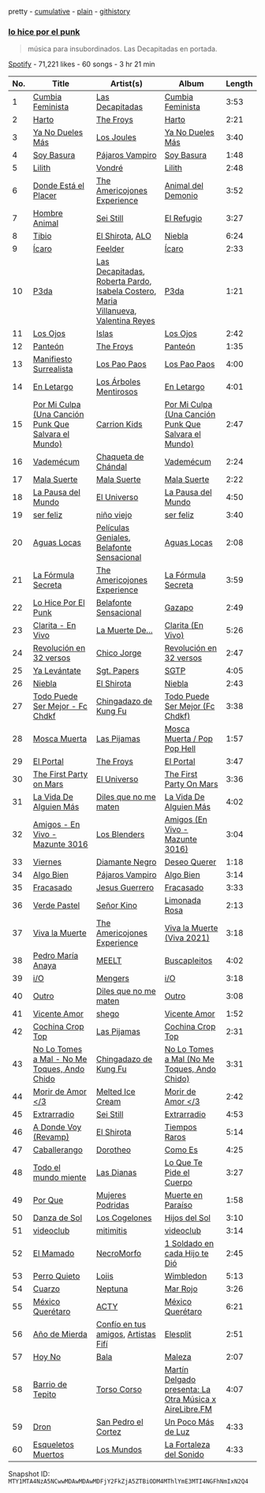 pretty - [cumulative](/playlists/cumulative/37i9dQZF1DX3pffHgMaYQp.md) - [plain](/playlists/plain/37i9dQZF1DX3pffHgMaYQp) - [githistory](https://github.githistory.xyz/mackorone/spotify-playlist-archive/blob/main/playlists/plain/37i9dQZF1DX3pffHgMaYQp)

### [lo hice por el punk](https://open.spotify.com/playlist/37i9dQZF1DX3pffHgMaYQp)

> música para insubordinados\. Las Decapitadas en portada.

[Spotify](https://open.spotify.com/user/spotify) - 71,221 likes - 60 songs - 3 hr 21 min

| No. | Title | Artist(s) | Album | Length |
|---|---|---|---|---|
| 1 | [Cumbia Feminista](https://open.spotify.com/track/7M2mgKUSxmjHumNkwpjN2d) | [Las Decapitadas](https://open.spotify.com/artist/0NEkSiH8k5fTu30jlK2UdQ) | [Cumbia Feminista](https://open.spotify.com/album/51CRWf9nKbj5OWlKLudBuZ) | 3:53 |
| 2 | [Harto](https://open.spotify.com/track/2Ez1iNcc9Te1XqA3qfTVLH) | [The Froys](https://open.spotify.com/artist/3DrFw6l7rWBb8AbZ3B5zlc) | [Harto](https://open.spotify.com/album/7tcfjeniZB5QKc5iC4zf90) | 2:21 |
| 3 | [Ya No Dueles Más](https://open.spotify.com/track/2HAiOXH71idwbKym8n44hu) | [Los Joules](https://open.spotify.com/artist/6Ct0NYlkBFM7SXNwfF7wjx) | [Ya No Dueles Más](https://open.spotify.com/album/4bEw9hMd0ZksSnrICyaNOu) | 3:40 |
| 4 | [Soy Basura](https://open.spotify.com/track/5mwejIKy819KOkrl7RmNXD) | [Pájaros Vampiro](https://open.spotify.com/artist/1mDd7cul31CzwMxrjL6wXd) | [Soy Basura](https://open.spotify.com/album/3ESj5vJEa3xuiT8Bc0rQhu) | 1:48 |
| 5 | [Lilith](https://open.spotify.com/track/2Vnl0gMfZ9pct8LvLDm0KJ) | [Vondré](https://open.spotify.com/artist/11uh9MySOy1TkjknybWRom) | [Lilith](https://open.spotify.com/album/1g3IB4r5OnU3guMehCPAie) | 2:48 |
| 6 | [Donde Está el Placer](https://open.spotify.com/track/4Y40q8tySl0cDdphb3aiYG) | [The Americojones Experience](https://open.spotify.com/artist/5nxmzG12WW5he5vDgnyQLf) | [Animal del Demonio](https://open.spotify.com/album/5JtQUYDabva1wB8OrNOmbs) | 3:52 |
| 7 | [Hombre Animal](https://open.spotify.com/track/31mpricQVCFX9EnGmNcJ9L) | [Sei Still](https://open.spotify.com/artist/2ifm8buuA5vEmxaSgAlt74) | [El Refugio](https://open.spotify.com/album/2ArUrVghLI8caKOMlW7mtF) | 3:27 |
| 8 | [Tibio](https://open.spotify.com/track/1Hb4Zgo4nV73Eh0oA19BuJ) | [El Shirota](https://open.spotify.com/artist/2rxqnbRXqBvxVHqArr6fGk), [ALO](https://open.spotify.com/artist/7Mcl8NDOEXuaP9QJ3ATnR9) | [Niebla](https://open.spotify.com/album/6sVeGIf4gy3nzUJfg0iQsJ) | 6:24 |
| 9 | [Ícaro](https://open.spotify.com/track/1mw0oMAkcFDjsnGrhTqvvE) | [Feelder](https://open.spotify.com/artist/5hlVR9GtWAmGrx9GLJhHxr) | [Ícaro](https://open.spotify.com/album/5zXJByZzyJNoECnZotuc71) | 2:33 |
| 10 | [P3da](https://open.spotify.com/track/4rxg8aTQOGGL7LV1yqqhHy) | [Las Decapitadas](https://open.spotify.com/artist/0NEkSiH8k5fTu30jlK2UdQ), [Roberta Pardo](https://open.spotify.com/artist/5SDCXW3v93K8R58xRLeV0b), [Isabela Costero](https://open.spotify.com/artist/3Jes9MS3tLqPDrCDxdUGQx), [Maria Villanueva](https://open.spotify.com/artist/10LgSuLJnpj2wkOxOQW1hF), [Valentina Reyes](https://open.spotify.com/artist/7gFOLjST0TuyozYrZUQWtw) | [P3da](https://open.spotify.com/album/5s7W0XNdHN2Sz3JviG3Rv8) | 1:21 |
| 11 | [Los Ojos](https://open.spotify.com/track/4JWeLmA9OIhKs7Mh965ibq) | [Islas](https://open.spotify.com/artist/0Ey9sUJ5fIAchqOFifarhX) | [Los Ojos](https://open.spotify.com/album/1NqcC1Kpu10I0uUuwpWRKm) | 2:42 |
| 12 | [Panteón](https://open.spotify.com/track/1NPuCNu2nAeNcAzht2WqRp) | [The Froys](https://open.spotify.com/artist/3DrFw6l7rWBb8AbZ3B5zlc) | [Panteón](https://open.spotify.com/album/5AK4SkUnMWwuD95pMptlCN) | 1:35 |
| 13 | [Manifiesto Surrealista](https://open.spotify.com/track/3TAmPsGYSC8gugzBGguj63) | [Los Pao Paos](https://open.spotify.com/artist/45dDFxioswmm3vNx03oADJ) | [Los Pao Paos](https://open.spotify.com/album/2QDHd8s8nzlEfjZwfqZLZR) | 4:00 |
| 14 | [En Letargo](https://open.spotify.com/track/6d4QZMKcx6BvOwo5EmumxZ) | [Los Árboles Mentirosos](https://open.spotify.com/artist/5lV4P5M7zfo78N6IBB67nK) | [En Letargo](https://open.spotify.com/album/36bBecUrinX68SW69nmx1S) | 4:01 |
| 15 | [Por Mi Culpa \(Una Canción Punk Que Salvara el Mundo\)](https://open.spotify.com/track/0zgbf52Epwji5epCpvDEWk) | [Carrion Kids](https://open.spotify.com/artist/3BaXYCo5ZPoXCQ4MW93ulu) | [Por Mi Culpa \(Una Canción Punk Que Salvara el Mundo\)](https://open.spotify.com/album/4BFYE0jc2qL7uVSNha6Qnu) | 2:47 |
| 16 | [Vademécum](https://open.spotify.com/track/1t6ce3FryKUksIyCYZMNyQ) | [Chaqueta de Chándal](https://open.spotify.com/artist/5RMGElrEO6UepEfrrn0Qg4) | [Vademécum](https://open.spotify.com/album/5YQBK3VLDzJ8VeSWtvSl5H) | 2:24 |
| 17 | [Mala Suerte](https://open.spotify.com/track/4H1LS6KIu23cBpA2Ef3zEt) | [Mala Suerte](https://open.spotify.com/artist/1ep3yvyz1gCFZxxjn0jJGA) | [Mala Suerte](https://open.spotify.com/album/3o0emNyeX0yyYhoycpn96X) | 2:22 |
| 18 | [La Pausa del Mundo](https://open.spotify.com/track/7cyO9d1l0jbytDniOqjtt9) | [El Universo](https://open.spotify.com/artist/2xGTBCrbaFoUdXGCqqJm8i) | [La Pausa del Mundo](https://open.spotify.com/album/2br0xYm6FKv8DQtXEhLQTl) | 4:50 |
| 19 | [ser feliz](https://open.spotify.com/track/4unFzO0xTe39Ni2sd0EXEI) | [niño viejo](https://open.spotify.com/artist/3lqwBqukon1qKszWWfSvz9) | [ser feliz](https://open.spotify.com/album/55c6HMx99ZGqkCoyAeN6hF) | 3:40 |
| 20 | [Aguas Locas](https://open.spotify.com/track/4rMqG3Xj6kk9kXnxDoZ0yw) | [Películas Geniales](https://open.spotify.com/artist/6TdUG7ecoZQ4y87MO9410f), [Belafonte Sensacional](https://open.spotify.com/artist/6GzJDY171oHEEUgvoais06) | [Aguas Locas](https://open.spotify.com/album/4gnqhlPrixTTVE3socigXn) | 2:08 |
| 21 | [La Fórmula Secreta](https://open.spotify.com/track/4eQ49BwmjeomcAMVEd4tmu) | [The Americojones Experience](https://open.spotify.com/artist/5nxmzG12WW5he5vDgnyQLf) | [La Fórmula Secreta](https://open.spotify.com/album/5xQIz329pjuvjdGpaYFFRU) | 3:59 |
| 22 | [Lo Hice Por El Punk](https://open.spotify.com/track/16R71sPcHhpB8N9Hlvso8r) | [Belafonte Sensacional](https://open.spotify.com/artist/6GzJDY171oHEEUgvoais06) | [Gazapo](https://open.spotify.com/album/52KdB5pIsS20pJ7XdsneFT) | 2:49 |
| 23 | [Clarita \- En Vivo](https://open.spotify.com/track/0xXy1xcDSbAtiF8PJg8LKJ) | [La Muerte De...](https://open.spotify.com/artist/0HRghElI5OBUiatdsMNQAM) | [Clarita \(En Vivo\)](https://open.spotify.com/album/2tlfU2R8OXoR1WHXKnFqCC) | 5:26 |
| 24 | [Revolución en 32 versos](https://open.spotify.com/track/2IpIhUpVuQTsIseaQ4z7G0) | [Chico Jorge](https://open.spotify.com/artist/5RlSgVslS8qQuHh3a1GQNd) | [Revolución en 32 versos](https://open.spotify.com/album/6hIwZvUQkppY4xBoxjwXWs) | 2:47 |
| 25 | [Ya Levántate](https://open.spotify.com/track/41TKk1hgkuFRDJW3ChgtdR) | [Sgt\. Papers](https://open.spotify.com/artist/76aFiLtqQ3kqvPxLe3D8ri) | [SGTP](https://open.spotify.com/album/3p84mr0OXYOme5pVKGfTt4) | 4:05 |
| 26 | [Niebla](https://open.spotify.com/track/5Nfs9PIPYo7nQTg08Li4iS) | [El Shirota](https://open.spotify.com/artist/2rxqnbRXqBvxVHqArr6fGk) | [Niebla](https://open.spotify.com/album/0hszGU5mN2Qj7EnOVZQJ8Z) | 2:43 |
| 27 | [Todo Puede Ser Mejor \- Fc Chdkf](https://open.spotify.com/track/0ks15BzbVU00CmOo22NRjL) | [Chingadazo de Kung Fu](https://open.spotify.com/artist/6xT6c42KpjrOlEhZK12rBL) | [Todo Puede Ser Mejor \(Fc Chdkf\)](https://open.spotify.com/album/6H9BGnLgJ2dscmN0T4asIJ) | 3:38 |
| 28 | [Mosca Muerta](https://open.spotify.com/track/2XL2lxTKKJXYjGjaGN0Mea) | [Las Pijamas](https://open.spotify.com/artist/4YXs1wyOEwikSr8Vrz0sSz) | [Mosca Muerta / Pop Pop Hell](https://open.spotify.com/album/48uZ5PsEyMNdXdoDuObOMY) | 1:57 |
| 29 | [El Portal](https://open.spotify.com/track/61XPcpiy8UrnIrNIMsVhzc) | [The Froys](https://open.spotify.com/artist/3DrFw6l7rWBb8AbZ3B5zlc) | [El Portal](https://open.spotify.com/album/5fV4C3rqp58MiGrdiUHwzR) | 3:47 |
| 30 | [The First Party on Mars](https://open.spotify.com/track/4R0szfTXAHewydqsTGFTks) | [El Universo](https://open.spotify.com/artist/2xGTBCrbaFoUdXGCqqJm8i) | [The First Party On Mars](https://open.spotify.com/album/2oejdiZunfLbKSGrOswfFm) | 3:36 |
| 31 | [La Vida De Alguien Más](https://open.spotify.com/track/1MzCR1UMQOgc3yYAcZdIlK) | [Diles que no me maten](https://open.spotify.com/artist/22Gr8D6d3DlHfUYjbqtIev) | [La Vida De Alguien Más](https://open.spotify.com/album/62yeYHE8CMTNQ4LgXNae2U) | 4:02 |
| 32 | [Amigos \- En Vivo \- Mazunte 3016](https://open.spotify.com/track/3MjFHWF85f099edPlGN4Mm) | [Los Blenders](https://open.spotify.com/artist/19JX619qYCK7xfjaTxzhai) | [Amigos \(En Vivo \- Mazunte 3016\)](https://open.spotify.com/album/1JLlqbasqPbugK1n2U7DRA) | 3:04 |
| 33 | [Viernes](https://open.spotify.com/track/6PyM3fAtL74EHBNMwbaGSH) | [Diamante Negro](https://open.spotify.com/artist/51WUBWxuW4MAoBwuYraA4v) | [Deseo Querer](https://open.spotify.com/album/15xRUHTZm2vIDwZzqFEpEe) | 1:18 |
| 34 | [Algo Bien](https://open.spotify.com/track/7ny19tle78dtsBq4JXTNjt) | [Pájaros Vampiro](https://open.spotify.com/artist/1mDd7cul31CzwMxrjL6wXd) | [Algo Bien](https://open.spotify.com/album/4JbqoyE0SeNc6FNi64WEe8) | 3:14 |
| 35 | [Fracasado](https://open.spotify.com/track/5cOTbepCsUrbyB78JDoFMc) | [Jesus Guerrero](https://open.spotify.com/artist/6H5E8TXmeWbQfuhjL1fQVJ) | [Fracasado](https://open.spotify.com/album/6j7ndHK9SKOlS319Lh3200) | 3:33 |
| 36 | [Verde Pastel](https://open.spotify.com/track/1CWFgWVLWJEJ8JM0hBaGd7) | [Señor Kino](https://open.spotify.com/artist/2W0kFBz6nHARNF7A5KlWYG) | [Limonada Rosa](https://open.spotify.com/album/3Gb7PPDBOwE7fXZqKhSVXI) | 2:13 |
| 37 | [Viva la Muerte](https://open.spotify.com/track/3diPeeR8fI20qsVoUM3RuM) | [The Americojones Experience](https://open.spotify.com/artist/5nxmzG12WW5he5vDgnyQLf) | [Viva la Muerte \(Viva 2021\)](https://open.spotify.com/album/2sV9w7wqsnQ49uI43EnSc4) | 3:18 |
| 38 | [Pedro María Anaya](https://open.spotify.com/track/2U12UjXPdF2y6kDkIiyOMH) | [MEELT](https://open.spotify.com/artist/2zLI8fALCE5nBtKcvzqXY3) | [Buscapleitos](https://open.spotify.com/album/0vDK1YN07m1pACN5ZoF0Qn) | 4:02 |
| 39 | [i/O](https://open.spotify.com/track/1wd9Niui5BNBP1gGEiJ7v0) | [Mengers](https://open.spotify.com/artist/2VbAt1al6lMiIM04IFZ90n) | [i/O](https://open.spotify.com/album/5EJdLmm3AohQThveyYrsQN) | 3:18 |
| 40 | [Outro](https://open.spotify.com/track/0t1neSZWSIqtVHRxyYLWTO) | [Diles que no me maten](https://open.spotify.com/artist/22Gr8D6d3DlHfUYjbqtIev) | [Outro](https://open.spotify.com/album/6bIYRN7ORcgvVf1CZ4BMmt) | 3:08 |
| 41 | [Vicente Amor](https://open.spotify.com/track/6cT3lvZsX1QOqo5LPgQSHJ) | [shego](https://open.spotify.com/artist/1DiDa1DfTjldKJQeonyP33) | [Vicente Amor](https://open.spotify.com/album/4kDXE9CEGdB3CcoroleDP4) | 1:52 |
| 42 | [Cochina Crop Top](https://open.spotify.com/track/4ScLWxzOMebsJ7TktbkePd) | [Las Pijamas](https://open.spotify.com/artist/4YXs1wyOEwikSr8Vrz0sSz) | [Cochina Crop Top](https://open.spotify.com/album/1uVM0NzQXuTejFe1JKfvKq) | 2:31 |
| 43 | [No Lo Tomes a Mal \- No Me Toques, Ando Chido](https://open.spotify.com/track/5msSzMdmacwuVhribYz5nG) | [Chingadazo de Kung Fu](https://open.spotify.com/artist/6xT6c42KpjrOlEhZK12rBL) | [No Lo Tomes a Mal \(No Me Toques, Ando Chido\)](https://open.spotify.com/album/2zVGlxmvIeDr4Ob8qItIQn) | 3:31 |
| 44 | [Morir de Amor </3](https://open.spotify.com/track/6kRVdk5YVE7TH5yWDeCTcO) | [Melted Ice Cream](https://open.spotify.com/artist/5sM0rohMauU34KstMcmrw9) | [Morir de Amor </3](https://open.spotify.com/album/65ClgMHw387ScepCOtkoDN) | 2:42 |
| 45 | [Extrarradio](https://open.spotify.com/track/39KrdTbxCVcTcXNPaEhMWS) | [Sei Still](https://open.spotify.com/artist/2ifm8buuA5vEmxaSgAlt74) | [Extrarradio](https://open.spotify.com/album/2vIVKy10eQXCwBu7B61ZvM) | 4:53 |
| 46 | [A Donde Voy \(Revamp\)](https://open.spotify.com/track/10n2LsN2yaV3yKFO8MPYWf) | [El Shirota](https://open.spotify.com/artist/2rxqnbRXqBvxVHqArr6fGk) | [Tiempos Raros](https://open.spotify.com/album/1AVZ6ej2XcpHtlTqTy91qt) | 5:14 |
| 47 | [Caballerango](https://open.spotify.com/track/3zFQzGdQPduroZfdl6hgQm) | [Dorotheo](https://open.spotify.com/artist/7Bqd6UDHfc6xlAC4nOmITW) | [Como Es](https://open.spotify.com/album/41tg5Kh7UmdBZepCrXLvrt) | 4:25 |
| 48 | [Todo el mundo miente](https://open.spotify.com/track/5ScYhM18hLZ9ZlDYyGuVUy) | [Las Dianas](https://open.spotify.com/artist/5jTPdO06h2aTkDtHCYMAIm) | [Lo Que Te Pide el Cuerpo](https://open.spotify.com/album/6WjosRVMn4vFuwzDHAln2m) | 3:27 |
| 49 | [Por Que](https://open.spotify.com/track/7mi455N9KTLTKfxEjXwgAw) | [Mujeres Podridas](https://open.spotify.com/artist/2zy61vaLJYK5I9zcoZWOEt) | [Muerte en Paraíso](https://open.spotify.com/album/0x2HFQ4eCRCCYmXvzg6uOE) | 1:58 |
| 50 | [Danza de Sol](https://open.spotify.com/track/2IHswTTnpUppvV8jn7PHqH) | [Los Cogelones](https://open.spotify.com/artist/0E6wzL7Jdd5XiLjadvcpKS) | [Hijos del Sol](https://open.spotify.com/album/0syY8WEuVTi39vVHfrCbjq) | 3:10 |
| 51 | [videoclub](https://open.spotify.com/track/3zjxH68heuJi9YGAlHuOG4) | [mitimitis](https://open.spotify.com/artist/3iEWpEqmO2yLUPIiu7Dv9F) | [videoclub](https://open.spotify.com/album/6F8kAxB0RbrQud6iceMMl2) | 3:14 |
| 52 | [El Mamado](https://open.spotify.com/track/3XXqSjT0L6zNCZfZgIWyYB) | [NecroMorfo](https://open.spotify.com/artist/6YDoxyvY3LtbFAmafiPEz7) | [1 Soldado en cada Hijo te Dió](https://open.spotify.com/album/5dTcSCSkBzmcDaWENrbe3e) | 2:45 |
| 53 | [Perro Quieto](https://open.spotify.com/track/1xrODYFckm3LB32KtUgpbJ) | [Loiis](https://open.spotify.com/artist/3VBZYuZlqBLBXKNtCz5knz) | [Wimbledon](https://open.spotify.com/album/1MwiOHgqYHnyfzuHIKhw5p) | 5:13 |
| 54 | [Cuarzo](https://open.spotify.com/track/7BfEoUL8MA6kEL2Wgo30Mn) | [Neptuna](https://open.spotify.com/artist/6zucgTdBIrQ7ULFhw7MG1G) | [Mar Rojo](https://open.spotify.com/album/0nhIXD1q9Yi2SocNaHUfR0) | 3:26 |
| 55 | [México Querétaro](https://open.spotify.com/track/0RwfQdF2pt8tfRyLxDpSs7) | [ACTY](https://open.spotify.com/artist/1w7oXNijoleZ4GIo7nij8b) | [México Querétaro](https://open.spotify.com/album/5vHR8RyrWgWdKkfXPhd6Rs) | 6:21 |
| 56 | [Año de Mierda](https://open.spotify.com/track/7q1ugxgWb8J7kOeDIRbXdd) | [Confío en tus amigos](https://open.spotify.com/artist/6eeMg2f1msRTEqwKKC1KZ4), [Artistas Fifí](https://open.spotify.com/artist/7JlaLRHjy1CAcVvIaYFRro) | [Elesplit](https://open.spotify.com/album/0VwxKnWVX5fKLp2CQN3Yyc) | 2:51 |
| 57 | [Hoy No](https://open.spotify.com/track/7z9mN39lIQgPKkGliAQYCt) | [Bala](https://open.spotify.com/artist/5Cqy5kUi1EY01scjbz87eJ) | [Maleza](https://open.spotify.com/album/6HJm0w7q1ockTAIpw53YY7) | 2:07 |
| 58 | [Barrio de Tepito](https://open.spotify.com/track/6iSpy9OSSGcnIdZ8jdtKVo) | [Torso Corso](https://open.spotify.com/artist/4M6TN8LGWYXUoezRTUp8F8) | [Martín Delgado presenta: La Otra Música x AireLibre​.​FM](https://open.spotify.com/album/02MKu06t0i6LMfeZl3EBKC) | 4:07 |
| 59 | [Dron](https://open.spotify.com/track/4OVH5QRHEtL2j4bo0ATrjM) | [San Pedro el Cortez](https://open.spotify.com/artist/4qMybSJtpFeNmHYfJ1rXkl) | [Un Poco Más de Luz](https://open.spotify.com/album/1W2MjZPeWiwn5AZw3OPyKL) | 4:33 |
| 60 | [Esqueletos Muertos](https://open.spotify.com/track/14uJk2QtpPjPWv5LLMkVYo) | [Los Mundos](https://open.spotify.com/artist/5LuE4v1MFy7hynf3safSE2) | [La Fortaleza del Sonido](https://open.spotify.com/album/2zt8e2xw1GIw7nZ7w9UI5o) | 4:33 |

Snapshot ID: `MTY1MTA4NzA5NCwwMDAwMDAwMDFjY2FkZjA5ZTBiODM4MThlYmE3MTI4NGFhNmIxN2Q4`
